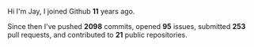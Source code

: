Hi I'm Jay, I joined Github **11** years ago.

Since then I've pushed **2098** commits, opened **95** issues, submitted **253** pull requests, and contributed to **21** public repositories.
